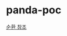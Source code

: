 # panda-poc

[순환 참조](https://www.notion.so/flexnotion/Panda-CSS-PoC-a8d1e95a42f8440db37221d63bbd0d88)
